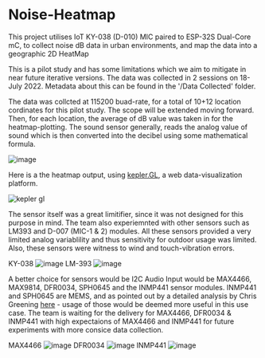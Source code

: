 # Noise-Heatmap
This project utilises IoT KY-038 (D-010) MIC paired to ESP-32S Dual-Core mC, to collect noise dB data in urban environments, and map the data into a geographic 2D HeatMap

This is a pilot study and has some limitations which we aim to mitigate in near future iterative versions. The data was collected in 2 sessions on 18-July 2022. Metadata about this can be found in the '/Data Collected' folder.

The data was collcted at 115200 buad-rate, for a total of 10+12 location cordinates for this pilot study. The scope will be extended moving forward. Then, for each location, the average of dB value was taken in for the heatmap-plotting. The sound sensor generally, reads the analog value of sound which is then converted into the decibel using some mathematical formula.

![image](https://user-images.githubusercontent.com/65479883/179546440-2f11c074-45d5-4ba1-ade6-5db22c567efe.png)

Here is a the heatmap output, using [kepler.GL](https://www.kepler.gl), a web data-visualization platform.

![kepler gl](https://user-images.githubusercontent.com/65479883/179546474-249b85bf-6f4f-4fa0-a0f4-a50ed39cdf81.png)

The sensor itself was a great limitifier, since it was not designed for this purpose in mind. The team also experiemnted with other sensors such as LM393 and D-007 (MIC-1 & 2) modules. All these sensors provided a very limited analog variablility and thus sensitivity for outdoor usage was limited. Also, these sensors were witness to wind and touch-vibration errors.

KY-038 ![image](https://user-images.githubusercontent.com/65479883/179550419-a40f31df-fc7e-4334-8560-6d6c9d69c05f.png) LM-393 ![image](https://user-images.githubusercontent.com/65479883/179550639-e10224b2-696b-4293-b683-5059b70e5422.png)

A better choice for sensors would be I2C Audio Input would be MAX4466, MAX9814, DFR0034, SPH0645 and the INMP441 sensor modules. INMP441 and SPH0645 are MEMS, and as pointed out by a detailed analysis by Chris Greening [here](https://www.atomic14.com/2020/09/12/esp32-audio-input.html) - usage of those would be deemed more useful in this use case. The team is waiting for the delivery for MAX4466, DFR0034 & INMP441 with high expectaions of MAX4466 and INMP441 for future experiments with more consice data collection.

MAX4466 ![image](https://user-images.githubusercontent.com/65479883/179550098-8d86321b-2456-4c15-873f-518714f97864.png) DFR0034 ![image](https://user-images.githubusercontent.com/65479883/179550164-3a527001-244e-4887-9bbc-3c0517b4bf76.png) INMP441 ![image](https://user-images.githubusercontent.com/65479883/179550260-d7320f8c-734d-4855-8a2b-a9dbd84f74dc.png)

